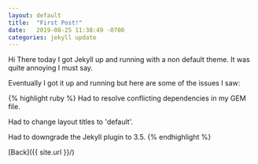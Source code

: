 ```yaml
---
layout: default
title:  "First Post!"
date:   2019-08-25 11:38:49 -0700
categories: jekyll update
---
```

Hi There today I got Jekyll up and running with a non default theme. It was quite annoying I must say.

Eventually I got it up and running but here are some of the issues I saw:

{% highlight ruby %}
Had to resolve conflicting dependencies in my GEM file.

Had to change layout titles to 'default'.

Had to downgrade the Jekyll plugin to 3.5.
{% endhighlight %}

[Back]({{ site.url }}/)